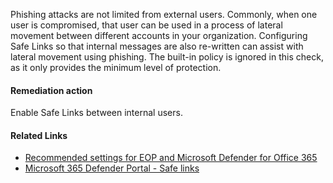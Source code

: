 Phishing attacks are not limited from external users. Commonly, when one user is compromised, that user can be used in a process of lateral movement between different accounts in your organization. Configuring Safe Links so that internal messages are also re-written can assist with lateral movement using phishing. The built-in policy is ignored in this check, as it only provides the minimum level of protection.

#### Remediation action
Enable Safe Links between internal users.

#### Related Links

* [Recommended settings for EOP and Microsoft Defender for Office 365](https://aka.ms/orca-atpp-docs-7) 
* [Microsoft 365 Defender Portal - Safe links](https://security.microsoft.com/safelinksv2)
